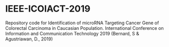 # IEEE-ICOIACT-2019
Repository code for Identification of microRNA Targeting Cancer Gene of Colorectal Carcinoma in Caucasian Population. International Conference on Information and Communication Technology 2019 (Bernard, S &amp; Agustriawan, D., 2019)
